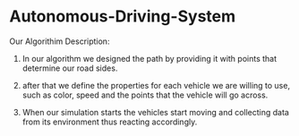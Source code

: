 # Autonomous-Driving-System
Our Algorithim Description: 

1) In our algorithm we designed the path by providing it with points that determine our road sides.

2) after that we define the properties for each vehicle we are willing to use, such as color, speed and the points that the vehicle 
will go across. 

3) When our simulation starts the vehicles start moving and collecting data from its environment 
thus reacting accordingly.
